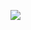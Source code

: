 [![](https://github.com/docker-images-mamono210/lambda-tools/workflows/build/badge.svg)](https://github.com/docker-images-mamono210/lambda-tools/actions?query=workflow%3Abuild)
